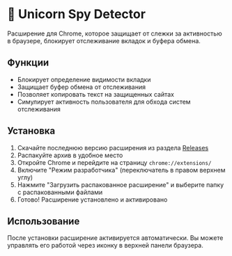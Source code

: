 # 🦄 Unicorn Spy Detector

Расширение для Chrome, которое защищает от слежки за активностью в браузере, блокирует отслеживание вкладок и буфера обмена.

## Функции

- Блокирует определение видимости вкладки
- Защищает буфер обмена от отслеживания
- Позволяет копировать текст на защищенных сайтах
- Симулирует активность пользователя для обхода систем отслеживания

## Установка

1. Скачайте последнюю версию расширения из раздела [Releases](https://github.com/ArtemTys/unicorn-spy-detector/releases)
2. Распакуйте архив в удобное место
3. Откройте Chrome и перейдите на страницу `chrome://extensions/`
4. Включите "Режим разработчика" (переключатель в правом верхнем углу)
5. Нажмите "Загрузить распакованное расширение" и выберите папку с распакованными файлами
6. Готово! Расширение установлено и активировано

## Использование

После установки расширение активируется автоматически. Вы можете управлять его работой через иконку в верхней панели браузера.
